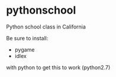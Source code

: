 # pythonschool
Python school class in California


Be sure to install:
- pygame
- idlex


with python to get this to work (python2.7)
